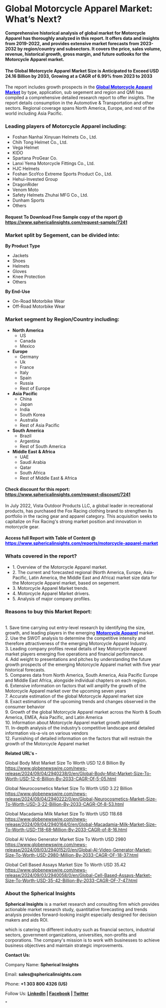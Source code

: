 <h1><strong>Global Motorcycle Apparel Market: What&rsquo;s Next?</strong></h1>
<p><strong>Comprehensive historical analysis of global market for Motorcycle Apparel has thoroughly analyzed in this report. It offers data and insights from 2019-2022, and provides extensive market forecasts from 2023-2032 by region/country and subsectors. It covers the price, sales volume, revenue, historical growth, gross margin, and future outlooks for the Motorcycle Apparel market.</strong></p>
<h4><strong>The Global Motorcycle Apparel Market Size is Anticipated to Exceed USD 24.16 Billion by 2033, Growing at a CAGR of 6.99% from 2023 to 2033</strong></h4>
<p>The report includes growth prospects in the <a href="https://www.sphericalinsights.com/reports/motorcycle-apparel-market" target="_blank"><span style="color: #0000ff;"><strong>Global Motorcycle Apparel Market</strong></span></a> by type, application, sub segement and region and QMI has compiled a comprehensive detailed research report to offer insights. The report details consumption in the Automotive &amp; Transportation and other sectors. Regional coverage spans North America, Europe, and rest of the world including Asia Pacific.</p>
<h3><strong>Leading players of Motorcycle Apparel including:</strong></h3>
<ul>
<li>Foshan Nanhai Xinyuan Helmets Co., Ltd.</li>
<li>Chih Tong Helmet Co., Ltd.</li>
<li>Vega Helmet</li>
<li>KIDO</li>
<li>Spartana ProGear Co.</li>
<li>Lanxi Yema Motorcycle Fittings Co., Ltd.</li>
<li>HJC Helmets</li>
<li>Foshan ScoYco Extreme Sports Product Co., Ltd.</li>
<li>Hehui-Invested Group</li>
<li>DragonRider</li>
<li>Venom Moto</li>
<li>Safety Helmets Zhuhai MFG Co., Ltd.</li>
<li>Dunham Sports</li>
<li>Others</li>
</ul>
<h4>Request To Download Free Sample copy of the report @ <a href="https://www.sphericalinsights.com/request-sample/7241">https://www.sphericalinsights.com/request-sample/7241</a></h4>
<h3><strong>Market split by Segement, can be divided into:</strong></h3>
<p><strong>By Product Type</strong></p>
<ul>
<li>Jackets</li>
<li>Shoes</li>
<li>Helmets</li>
<li>Gloves</li>
<li>Knee Protection</li>
<li>Others</li>
</ul>
<p><strong>By</strong><strong>&nbsp;End-Use</strong></p>
<ul>
<li>On-Road Motorbike Wear</li>
<li>Off-Road Motorbike Wear</li>
</ul>
<h3><strong>Market segment by Region/Country including:</strong></h3>
<ul>
<li><strong>North America</strong>
<ul>
<li>US</li>
<li>Canada</li>
<li>Mexico</li>
</ul>
</li>
<li><strong>Europe</strong>
<ul>
<li>Germany</li>
<li>Uk</li>
<li>France</li>
<li>Italy</li>
<li>Spain</li>
<li>Russia</li>
<li>Rest of Europe</li>
</ul>
</li>
<li><strong>Asia Pacific</strong>
<ul>
<li>China</li>
<li>Japan</li>
<li>India</li>
<li>South Korea</li>
<li>Australia</li>
<li>Rest of Asia Pacific</li>
</ul>
</li>
<li><strong>South America</strong>
<ul>
<li>Brazil</li>
<li>Argentina</li>
<li>Rest of South America</li>
</ul>
</li>
<li><strong>Middle East &amp; Africa</strong>
<ul>
<li>UAE</li>
<li>Saudi Arabia</li>
<li>Qatar</li>
<li>South Africa</li>
<li>Rest of Middle East &amp; Africa</li>
</ul>
</li>
</ul>
<h4>Check discount for this report: <a href="https://www.sphericalinsights.com/request-discount/7241">https://www.sphericalinsights.com/request-discount/7241</a></h4>
<p>In July 2022,&nbsp;Vista Outdoor Products LLC, a global leader in recreational products, has purchased the Fox Racing clothing brand to strengthen its portfolio in the racing gear and apparel category. This acquisition seeks to capitalize on Fox Racing's strong market position and innovation in motorcycle gear.</p>
<h4>Access full Report with Table of Content @ <span style="color: #0000ff;"><a style="color: #0000ff;" href="https://www.sphericalinsights.com/reports/motorcycle-apparel-market" target="_blank">https://www.sphericalinsights.com/reports/motorcycle-apparel-market</a></span></h4>
<h3><strong>Whats covered in the report?</strong></h3>
<ul>
<li>1. Overview of the Motorcycle Apparel market.</li>
<li>2. The current and forecasted regional (North America, Europe, Asia-Pacific, Latin America, the Middle East and Africa) market size data for the Motorcycle Apparel market, based on segement.</li>
<li>3. Motorcycle Apparel Market trends.</li>
<li>4. Motorcycle Apparel Market drivers.</li>
<li>5. Analysis of major company profiles.</li>
</ul>
<h3><strong>Reasons to buy this Market Report:</strong></h3>
<p><br /> 1. Save time carrying out entry-level research by identifying the size, growth, and leading players in the emerging <a href="https://www.sphericalinsights.com/reports/motorcycle-care-kit-market" target="_blank"><strong><span style="color: #0000ff;">Motorcycle Apparel</span></strong></a> market.<br /> 2. Use the SWOT analysis to determine the competitive intensity and therefore attractiveness of the emerging Motorcycle Apparel Industry.<br /> 3. Leading company profiles reveal details of key Motorcycle Apparel market players emerging five operations and financial performance.<br /> 4. Add weight to presentations and pitches by understanding the future growth prospects of the emerging Motorcycle Apparel market with five year historical forecasts.<br /> 5. Compares data from North America, South America, Asia Pacific Europe and Middle East Africa, alongside individual chapters on each region.<br /> 6. Extensive information on factors that will amplify the growth of the Motorcycle Apparel market over the upcoming seven years<br /> 7. Accurate estimation of the global Motorcycle Apparel market size <br /> 8. Exact estimations of the upcoming trends and changes observed in the consumer behavior <br /> 9. Growth of the global Motorcycle Apparel market across the North &amp; South America, EMEA, Asia Pacific, and Latin America<br /> 10. Information about Motorcycle Apparel market growth potential<br /> 11. In-depth analysis of the industry&rsquo;s competitive landscape and detailed information vis-a-vis on various vendors<br /> 12. Furnishing of detailed information on the factors that will restrain the growth of the Motorcycle Apparel market</p>
<p><strong>Related URL's -&nbsp;</strong></p>
<p>Global Body Mist Market Size To Worth USD 12.6 Billion By<br /><a href="https://www.globenewswire.com/news-release/2024/09/04/2940238/0/en/Global-Body-Mist-Market-Size-To-Worth-USD-12-6-Billion-By-2033-CAGR-Of-5-05.html">https://www.globenewswire.com/news-release/2024/09/04/2940238/0/en/Global-Body-Mist-Market-Size-To-Worth-USD-12-6-Billion-By-2033-CAGR-Of-5-05.html</a></p>
<p>Global Neurocosmetics Market Size To Worth USD 3.22 Billion<br /><a href="https://www.globenewswire.com/news-release/2024/09/04/2940222/0/en/Global-Neurocosmetics-Market-Size-To-Worth-USD-3-22-Billion-By-2033-CAGR-Of-8-53.html">https://www.globenewswire.com/news-release/2024/09/04/2940222/0/en/Global-Neurocosmetics-Market-Size-To-Worth-USD-3-22-Billion-By-2033-CAGR-Of-8-53.html</a></p>
<p>Global Macadamia Milk Market Size To Worth USD 118.68<br /><a href="https://www.globenewswire.com/news-release/2024/09/04/2940164/0/en/Global-Macadamia-Milk-Market-Size-To-Worth-USD-118-68-Million-By-2033-CAGR-of-8-16.html">https://www.globenewswire.com/news-release/2024/09/04/2940164/0/en/Global-Macadamia-Milk-Market-Size-To-Worth-USD-118-68-Million-By-2033-CAGR-of-8-16.html</a></p>
<p>Global AI Video Generator Market Size To Worth USD 2980<br /><a href="https://www.globenewswire.com/news-release/2024/09/03/2940152/0/en/Global-AI-Video-Generator-Market-Size-To-Worth-USD-2980-Million-By-2033-CAGR-OF-18-37.html">https://www.globenewswire.com/news-release/2024/09/03/2940152/0/en/Global-AI-Video-Generator-Market-Size-To-Worth-USD-2980-Million-By-2033-CAGR-OF-18-37.html</a></p>
<p>Global Cell Based Assays Market Size To Worth USD 35.42<br /><a href="https://www.globenewswire.com/news-release/2024/09/03/2940058/0/en/Global-Cell-Based-Assays-Market-Size-To-Worth-USD-35-42-Billion-By-2033-CAGR-OF-7-47.html">https://www.globenewswire.com/news-release/2024/09/03/2940058/0/en/Global-Cell-Based-Assays-Market-Size-To-Worth-USD-35-42-Billion-By-2033-CAGR-OF-7-47.html</a></p>
<h3><strong>About the Spherical Insights</strong></h3>
<p><strong>Spherical Insights</strong> is a market research and consulting firm which provides actionable market research study, quantitative forecasting and trends analysis provides forward-looking insight especially designed for decision makers and aids ROI.</p>
<p>which is catering to different industry such as financial sectors, industrial sectors, government organizations, universities, non-profits and corporations. The company's mission is to work with businesses to achieve business objectives and maintain strategic improvements.</p>
<p><strong>Contact Us:</strong></p>
<p>Company Name: <strong>Spherical Insights</strong></p>
<p>Email: <strong>sales@sphericalinsights.com</strong></p>
<p>Phone: <strong>+1 303 800 4326 (US)</strong></p>
<p>Follow Us: <strong><a href="https://www.linkedin.com/company/spherical-insight/"><u>LinkedIn</u></a> | <a href="https://www.facebook.com/sphericalinsights22"><u>Facebook</u></a> | <a href="https://twitter.com/SInsights_US"><u>Twitter</u></a></strong></p>
<p>"</p>
